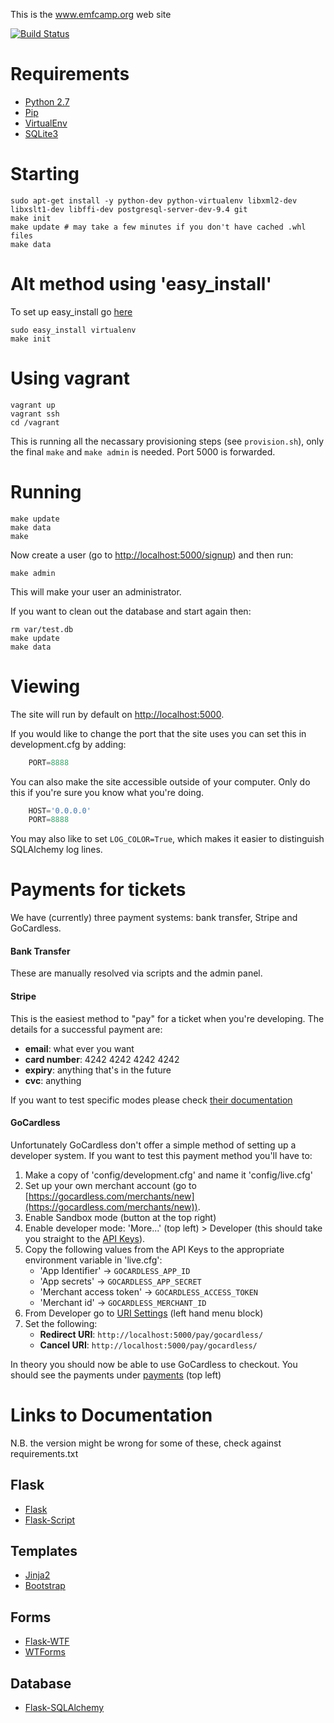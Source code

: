 This is the www.emfcamp.org web site

[![Build Status](https://travis-ci.org/emfcamp/Website.svg?branch=master)](https://travis-ci.org/emfcamp/Website)

Requirements
=======

* [Python 2.7](https://www.python.org/downloads/)
* [Pip](https://pip.pypa.io/en/latest/installing.html)
* [VirtualEnv](https://virtualenv.pypa.io/en/latest/installation.html)
* [SQLite3](https://www.sqlite.org/download.html)


Starting
========
```
sudo apt-get install -y python-dev python-virtualenv libxml2-dev libxslt1-dev libffi-dev postgresql-server-dev-9.4 git
make init
make update # may take a few minutes if you don't have cached .whl files
make data
```

Alt method using 'easy\_install'
=======
To set up easy\_install go [here](https://pythonhosted.org/setuptools/easy_install.html#installing-easy-install "pythonhosted.org")
```
sudo easy_install virtualenv
make init
```

Using vagrant
=======

```
vagrant up
vagrant ssh
cd /vagrant
```
This is running all the necassary provisioning steps (see ```provision.sh```), only the final ```make``` and
```make admin``` is needed. Port 5000 is forwarded.

Running
=======
```
make update
make data
make
```

Now create a user (go to [http://localhost:5000/signup](http://localhost:5000/signup)) and then run:

```
make admin
```

This will make your user an administrator.

If you want to clean out the database and start again then:

```
rm var/test.db
make update
make data
```

Viewing
=======
The site will run by default on [http://localhost:5000](http://localhost:5000).

If you would like to change the port that the site uses you can set this in development.cfg by adding:

```python
    PORT=8888
```

You can also make the site accessible outside of your computer.
Only do this if you're sure you know what you're doing.

```python
    HOST='0.0.0.0'
    PORT=8888
```

You may also like to set `LOG_COLOR=True`, which makes it easier to distinguish SQLAlchemy log lines.

Payments for tickets
====================
We have (currently) three payment systems: bank transfer, Stripe and GoCardless.

#### Bank Transfer
These are manually resolved via scripts and the admin panel.

#### Stripe
This is the easiest method to "pay" for a ticket when you're developing. The details for a successful payment are:

- **email**: what ever you want
- **card number**: 4242 4242 4242 4242
- **expiry**: anything that's in the future
- **cvc**: anything

If you want to test specific modes please check [their documentation](https://stripe.com/docs/testing 'Stripe testing docs')

#### GoCardless
Unfortunately GoCardless don't offer a simple method of setting up a developer system. If you want to test this payment method you'll have to:

1. Make a copy of 'config/development.cfg' and name it 'config/live.cfg'
2. Set up your own merchant account (go to [https://gocardless.com/merchants/new](https://gocardless.com/merchants/new)).
3. Enable Sandbox mode (button at the top right)
4. Enable developer mode: 'More...' (top left) > Developer (this should take you straight to the [API Keys](https://dashboard-sandbox.gocardless.com/developer/api-keys)). 
5. Copy the following values from the API Keys to the appropriate environment variable in 'live.cfg':
    - 'App Identifier' -> `GOCARDLESS_APP_ID`
    - 'App secrets' -> `GOCARDLESS_APP_SECRET`
    - 'Merchant access token' -> `GOCARDLESS_ACCESS_TOKEN`
    - 'Merchant id' -> `GOCARDLESS_MERCHANT_ID`
6. From Developer go to [URI Settings](https://dashboard-sandbox.gocardless.com/developer/uri-settings) (left hand menu block)
7. Set the following:
    - **Redirect URI**: `http://localhost:5000/pay/gocardless/`
    - **Cancel URI**: `http://localhost:5000/pay/gocardless/`

In theory you should now be able to use GoCardless to checkout. You should see the payments under [payments](https://dashboard-sandbox.gocardless.com/payments) (top left)

Links to Documentation
======================

N.B. the version might be wrong for some of these, check against requirements.txt

## Flask

* [Flask](http://flask.pocoo.org/docs/)
* [Flask-Script](http://packages.python.org/Flask-Script/)

## Templates

* [Jinja2](http://jinja.pocoo.org/docs/)
* [Bootstrap](http://twitter.github.com/bootstrap/)

## Forms

* [Flask-WTF](http://packages.python.org/Flask-WTF/)
* [WTForms](http://wtforms.readthedocs.org/en/latest/)

## Database

* [Flask-SQLAlchemy](http://packages.python.org/Flask-SQLAlchemy/)

